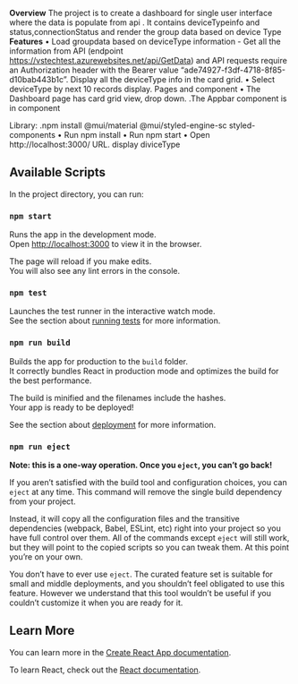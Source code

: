 **Overview**
The project is to create a dashboard for single user interface where  the data is populate from api . 
It contains deviceTypeinfo and status,connectionStatus and render the group data  based on device Type
**Features**
• Load groupdata based on deviceType information -
Get all the information from  API (endpoint https://vstechtest.azurewebsites.net/api/GetData) 
and API requests require an Authorization header with the Bearer value “ade74927-f3df-4718-8f85-d10bab443b1c”.
Display all the deviceType info in the card grid.
• Select deviceType by next 10 records display.
Pages and component
• The Dashboard page has card grid view, drop down.
.The Appbar component is in component 

Library:
.npm install @mui/material @mui/styled-engine-sc styled-components
• Run npm install
• Run npm start
• Open http://localhost:3000/ URL. display diviceType

## Available Scripts

In the project directory, you can run:

### `npm start`

Runs the app in the development mode.\
Open [http://localhost:3000](http://localhost:3000) to view it in the browser.

The page will reload if you make edits.\
You will also see any lint errors in the console.

### `npm test`

Launches the test runner in the interactive watch mode.\
See the section about [running tests](https://facebook.github.io/create-react-app/docs/running-tests) for more information.

### `npm run build`

Builds the app for production to the `build` folder.\
It correctly bundles React in production mode and optimizes the build for the best performance.

The build is minified and the filenames include the hashes.\
Your app is ready to be deployed!

See the section about [deployment](https://facebook.github.io/create-react-app/docs/deployment) for more information.

### `npm run eject`

**Note: this is a one-way operation. Once you `eject`, you can’t go back!**

If you aren’t satisfied with the build tool and configuration choices, you can `eject` at any time. This command will remove the single build dependency from your project.

Instead, it will copy all the configuration files and the transitive dependencies (webpack, Babel, ESLint, etc) right into your project so you have full control over them. All of the commands except `eject` will still work, but they will point to the copied scripts so you can tweak them. At this point you’re on your own.

You don’t have to ever use `eject`. The curated feature set is suitable for small and middle deployments, and you shouldn’t feel obligated to use this feature. However we understand that this tool wouldn’t be useful if you couldn’t customize it when you are ready for it.

## Learn More

You can learn more in the [Create React App documentation](https://facebook.github.io/create-react-app/docs/getting-started).

To learn React, check out the [React documentation](https://reactjs.org/).
